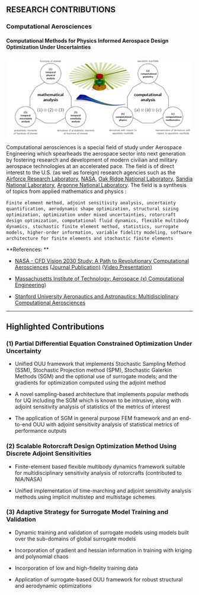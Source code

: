 ## RESEARCH CONTRIBUTIONS

### Computational Aerosciences

#### Computational Methods for Physics Informed Aerospace Design Optimization Under Uncertainties 

![](assets/mcas-focus-areas-2.JPG)

Computational aerosciences is a special field of study under Aerospace Engineering which spearheads the aerospace sector into next generation by fostering research and development of modern civilian and military aerospace technologies at an accelerated pace. The field is of direct interest to the U.S. (as well as foreign) research agencies such as the [Airforce Research Laboratory](https://afresearchlab.com/technology/aerospace/), [NASA](https://sourcelink.cadence.com/CFD-2030-Fact-Sheet-2022-final.pdf), [Oak Ridge National Laboratory](https://www.ornl.gov/division/csed), [Sandia National Laboratory](https://www.sandia.gov/ccr/), [Argonne National Laboratory](https://www.anl.gov/cps). The field is a synthesis of topics from applied mathematics and physics :

```
Finite element method, adjoint sensitivity analysis, uncertainty quantification, aerodynamic shape optimization, structural sizing optimization, optimization under mixed uncertainties, rotorcraft design optimization, computational fluid dynamics, flexible multibody dynamics, stochastic finite element method, statistics, surrogate models, higher-order information, variable fidelity modeling, software architecture for finite elements and stochastic finite elements
```

**References:  **

- [NASA - CFD Vision 2030 Study: A Path to Revolutionary Computational Aerosciences](https://sourcelink.cadence.com/study.html) [(Journal Publication)](https://arc.aiaa.org/doi/10.2514/6.2021-2726) [(Video Presentation)](https://video.aiaa.org/Title/5dec9d54-987f-410e-b95d-630b8cf178ec)

- [Massachusetts Institute of Technology: Aerospace (x) Computational Engineering](https://aeroastro.mit.edu/research-areas/computational-science-engineering/))

- [Stanford University Aeronautics and Astronautics: Multidisciplinary Computational Aerosciences](https://aa.stanford.edu/research-impact/multidisciplinary-computational-aerosciences)

---

## Highlighted Contributions

### (1) Partial Differential Equation Constrained Optimization Under Uncertainty

- Unified OUU framework that implements Stochastic Sampling Method (SSM), Stochastic Projection method (SPM), Stochastic Galerkin Methods (SGM) and the optional use of surrogate models; and the gradients for optimization computed using the adjoint method

- A novel sampling-based architecture that implements popular methods for UQ including the SGM which is known to be intrusive, along with adjoint sensitivity analysis of statistics of the metrics of interest

- The application of SGM in general purpose FEM framework and an end-to-end OUU with adjoint sensitivity analysis of statistical metrics of performance outputs

### (2) Scalable Rotorcraft Design Optimization Method Using Discrete Adjoint Sensitivities

- Finite-element based flexible multibody dynamics framework suitable for multidisciplinary sensitivity analysis of rotorcrafts (contributed to NIA/NASA)  

- Unified implementation of time-marching and adjoint sensitivity analysis methods using implicit multistep and multistage schemes

### (3) Adaptive Strategy for Surrogate Model Training and Validation

- Dynamic training and validation of surrogate models using models built over the sub-domains of global surrogate models

- Incorporation of gradient and hessian information in training with kriging and polynomial chaos

- Incorporation of low and high-fidelity training data

- Application of surrogate-based OUU framework for robust structural and aerodynamic optimizations
